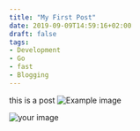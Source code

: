 ```yaml
---
title: "My First Post"
date: 2019-09-09T14:59:16+02:00
draft: false
tags:
- Development
- Go
- fast
- Blogging
---
```


this is a post ![Example image](/blog/img/flower.jpg)

![your image](/blog/posts/images/flower.jpg)
